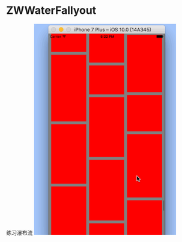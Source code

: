 # ZWWaterFallyout
练习瀑布流
![image](https://github.com/weizhangCoder/ZWWaterFallyout/blob/master/WaterfallLayout/gif/waterfall.gif)
